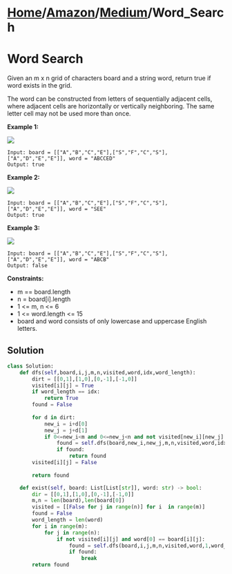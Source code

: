 # [Home](./../..)/[Amazon](./..)/[Medium](./)/Word_Search
<h1>Word Search</h1>

<p>
Given an m x n grid of characters board and a string word, return true if word exists in the grid.

The word can be constructed from letters of sequentially adjacent cells, where adjacent cells are horizontally or vertically neighboring. The same letter cell may not be used more than once.

</p>

<b>Example 1:</b>

<img src="https://assets.leetcode.com/uploads/2020/11/04/word2.jpg">

    Input: board = [["A","B","C","E"],["S","F","C","S"],["A","D","E","E"]], word = "ABCCED"
    Output: true
    
<b>Example 2:</b>

<img src="https://assets.leetcode.com/uploads/2020/11/04/word-1.jpg">

    Input: board = [["A","B","C","E"],["S","F","C","S"],["A","D","E","E"]], word = "SEE"
    Output: true
    
<b>Example 3:</b>

<img src="https://assets.leetcode.com/uploads/2020/10/15/word3.jpg">

    Input: board = [["A","B","C","E"],["S","F","C","S"],["A","D","E","E"]], word = "ABCB"
    Output: false

<b>Constraints:</b>

- m == board.length
- n = board[i].length
- 1 <= m, n <= 6
- 1 <= word.length <= 15
- board and word consists of only lowercase and uppercase English letters.

<h2>Solution</h2>

```python
class Solution:
    def dfs(self,board,i,j,m,n,visited,word,idx,word_length):
        dirt = [[0,1],[1,0],[0,-1],[-1,0]]
        visited[i][j] = True
        if word_length == idx:
            return True
        found = False
        
        for d in dirt:
            new_i = i+d[0]
            new_j = j+d[1]
            if 0<=new_i<m and 0<=new_j<n and not visited[new_i][new_j] and board[new_i][new_j] == word[idx]:
                found = self.dfs(board,new_i,new_j,m,n,visited,word,idx+1,word_length) or found
                if found:
                    return found
        visited[i][j] = False
        
        return found

    def exist(self, board: List[List[str]], word: str) -> bool:
        dir = [[0,1],[1,0],[0,-1],[-1,0]]
        m,n = len(board),len(board[0])
        visited = [[False for j in range(n)] for i  in range(m)]
        found = False
        word_length = len(word)
        for i in range(m):
            for j in range(n):
                if not visited[i][j] and word[0] == board[i][j]:
                    found = self.dfs(board,i,j,m,n,visited,word,1,word_length) or found
                    if found:
                        break
        return found
```
